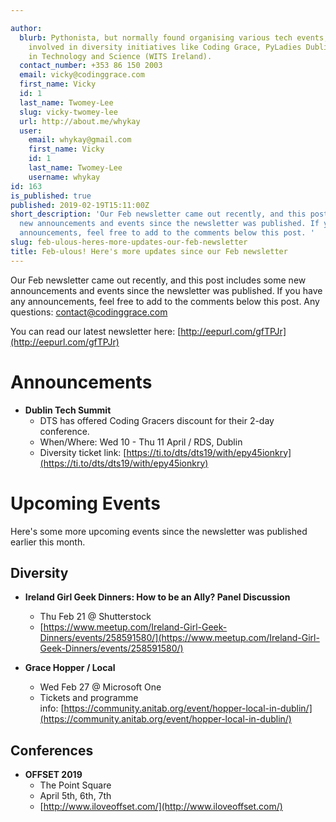 ```yaml
---

author:
  blurb: Pythonista, but normally found organising various tech events, and now heavily
    involved in diversity initiatives like Coding Grace, PyLadies Dublin, and Women
    in Technology and Science (WITS Ireland).
  contact_number: +353 86 150 2003
  email: vicky@codinggrace.com
  first_name: Vicky
  id: 1
  last_name: Twomey-Lee
  slug: vicky-twomey-lee
  url: http://about.me/whykay
  user:
    email: whykay@gmail.com
    first_name: Vicky
    id: 1
    last_name: Twomey-Lee
    username: whykay
id: 163
is_published: true
published: 2019-02-19T15:11:00Z
short_description: 'Our Feb newsletter came out recently, and this post includes some
  new announcements and events since the newsletter was published. If you have any
  announcements, feel free to add to the comments below this post. '
slug: feb-ulous-heres-more-updates-our-feb-newsletter
title: Feb-ulous! Here's more updates since our Feb newsletter
---
```



Our Feb newsletter came out recently, and this post includes some new announcements and events since the newsletter was published. If you have any announcements, feel free to add to the comments below this post. Any questions: <a href="mailto:contact@codinggrace.com">contact@codinggrace.com</a>

You can read our latest newsletter here: [http://eepurl.com/gfTPJr](http://eepurl.com/gfTPJr)

# Announcements
* **Dublin Tech Summit**
    * DTS has offered Coding Gracers discount for their 2-day conference. 
    * When/Where: Wed 10 - Thu 11 April / RDS, Dublin
    * Diversity ticket link: [https://ti.to/dts/dts19/with/epy45ionkry](https://ti.to/dts/dts19/with/epy45ionkry)

# Upcoming Events
Here's some more upcoming events since the newsletter was published earlier this month.

## Diversity

* **Ireland Girl Geek Dinners: How to be an Ally? Panel Discussion**
    * Thu Feb 21 @ Shutterstock
    * [https://www.meetup.com/Ireland-Girl-Geek-Dinners/events/258591580/](https://www.meetup.com/Ireland-Girl-Geek-Dinners/events/258591580/)

* **Grace Hopper / Local**
    * Wed Feb 27 @ Microsoft One
    * Tickets and programme info: [https://community.anitab.org/event/hopper-local-in-dublin/](https://community.anitab.org/event/hopper-local-in-dublin/)


## Conferences

* **OFFSET 2019**
    * The Point Square
    * April 5th, 6th, 7th
    * [http://www.iloveoffset.com/](http://www.iloveoffset.com/)

